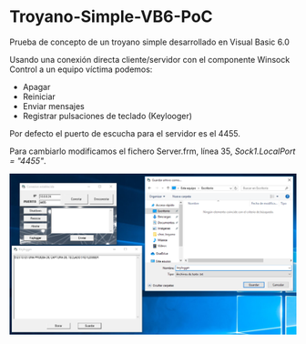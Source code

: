 # Troyano-Simple-VB6-PoC
Prueba de concepto de un troyano simple desarrollado en Visual Basic 6.0

Usando una conexión directa cliente/servidor con el componente Winsock Control a un equipo víctima podemos:
- Apagar
- Reiniciar
- Enviar mensajes
- Registrar pulsaciones de teclado (Keylooger)

Por defecto el puerto de escucha para el servidor es el 4455. 

Para cambiarlo modificamos el fichero Server.frm, línea 35, *Sock1.LocalPort = "4455"*.

![troyano-simple-vb6-poc](https://github.com/adrianlois/Troyano-Simple-VB6-PoC/blob/main/screenshots/troyano-simple-vb6-poc.png)
